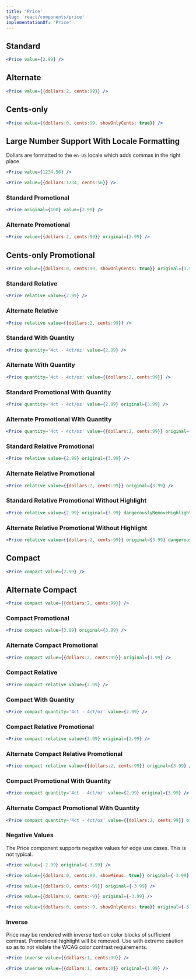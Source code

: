 ```yaml
---
title: 'Price'
slug: 'react/components/price'
implementationOf: 'Price'
---
```


## Standard
```jsx
<Price value={2.99} />
```

## Alternate
```jsx
<Price value={{dollars:2, cents:99}} />
```

## Cents-only
```jsx
<Price value={{dollars:0, cents:99, showOnlyCents: true}} />
```

## Large Number Support With Locale Formatting

Dollars are formatted to the `en-US` locale which adds commas in the right place.

```jsx
<Price value={1234.56} />
```

```jsx
<Price value={{dollars:1234, cents:56}} />
```

### Standard Promotional
```jsx
<Price original={100} value={2.99} />
```
### Alternate Promotional
```jsx
<Price value={{dollars:2, cents:99}} original={3.99} />
```

## Cents-only Promotional
```jsx
<Price value={{dollars:0, cents:99, showOnlyCents: true}} original={3.99} />
```

### Standard Relative
```jsx
<Price relative value={2.99} />
```

### Alternate Relative
```jsx
<Price relative value={{dollars:2, cents:99}} />
```

### Standard With Quantity
```jsx
<Price quantity='4ct - 4ct/oz' value={2.99} />
```

### Alternate With Quantity
```jsx
<Price quantity='4ct - 4ct/oz' value={{dollars:2, cents:99}} />
```

### Standard Promotional With Quantity
```jsx
<Price quantity='4ct - 4ct/oz' value={2.99} original={3.99} />
```

### Alternate Promotional With Quantity
```jsx
<Price quantity='4ct - 4ct/oz' value={{dollars:2, cents:99}} original={3.99} />
```

### Standard Relative Promotional
```jsx
<Price relative value={2.99} original={3.99} />
```

### Alternate Relative Promotional
```jsx
<Price relative value={{dollars:2, cents:99}} original={3.99} />
```

### Standard Relative Promotional Without Highlight
```jsx
<Price relative value={2.99} original={3.99} dangerouslyRemoveHighlight />
```

### Alternate Relative Promotional Without Highlight
```jsx
<Price relative value={{dollars:2, cents:99}} original={3.99} dangerouslyRemoveHighlight />
```

## Compact
```jsx
<Price compact value={2.99} />
```

## Alternate Compact
```jsx
<Price compact value={{dollars:2, cents:99}} />
```

### Compact Promotional
```jsx
<Price compact value={3.99} original={3.99} />
```

### Alternate Compact Promotional
```jsx
<Price compact value={{dollars:2, cents:99}} original={3.99} />
```

### Compact Relative
```jsx
<Price compact relative value={2.99} />
```

### Compact With Quantity
```jsx
<Price compact quantity='4ct - 4ct/oz' value={2.99} />
```

### Compact Relative Promotional
```jsx
<Price compact relative value={2.99} original={3.99} />
```

### Alternate Compact Relative Promotional
```jsx
<Price compact relative value={{dollars:2, cents:99}} original={3.99} />
```

### Compact Promotional With Quantity
```jsx
<Price compact quantity='4ct - 4ct/oz' value={2.99} original={3.99} />
```

### Alternate Compact Promotional With Quantity
```jsx
<Price compact quantity='4ct - 4ct/oz' value={{dollars:2, cents:99}} original={3.99} />
``` 

### Negative Values

The Price component supports negative values for edge use cases. This is not typical.

```jsx
<Price value={-2.99} original={-3.99} />
```

```jsx
<Price value={{dollars:0, cents:99, showMinus: true}} original={-3.99} />
```

```jsx
<Price value={{dollars:0, cents:-99}} original={-3.99} />
```

```jsx
<Price value={{dollars:0, cents:-9}} original={-3.99} />
```

```jsx
<Price value={{dollars:0, cents:-9, showOnlyCents: true}} original={-3.99} />
```

### Inverse

Price may be rendered with inverse text on color blocks of sufficient contrast. Promotional highlight will be removed. Use with extreme caution so as to not violate the WCAG color contrast requirements.

```jsx { "props": { "style": { "background": "#0068b3" } } }
<Price inverse value={{dollars:1, cents:99}} />
```

```jsx { "props": { "style": { "background": "#0068b3" } } }
<Price inverse value={{dollars:1, cents:0}} original={1.99} />
```
